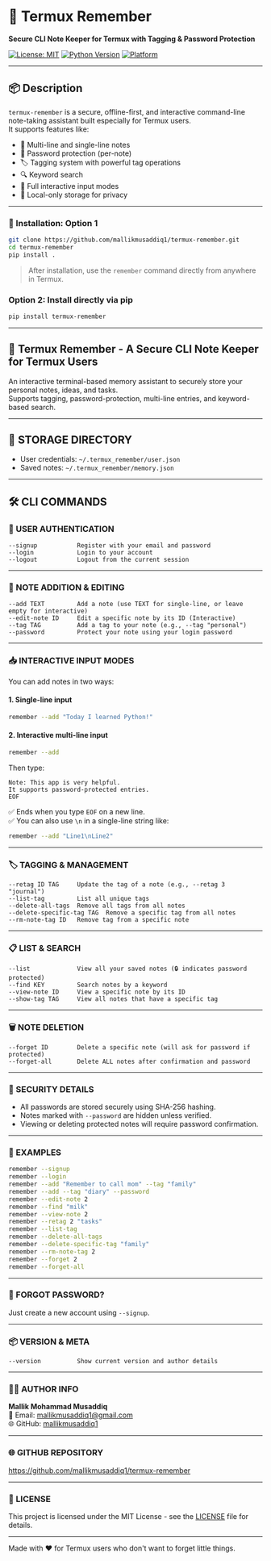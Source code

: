 # 🧠 Termux Remember

**Secure CLI Note Keeper for Termux with Tagging & Password Protection**

[![License: MIT](https://img.shields.io/badge/License-MIT-green.svg)](LICENSE)
[![Python Version](https://img.shields.io/badge/python-3.6+-blue.svg)](https://www.python.org/)
[![Platform](https://img.shields.io/badge/platform-Termux%2FLinux-lightgrey)]()

---

## 📦 Description

`termux-remember` is a secure, offline-first, and interactive command-line note-taking assistant built especially for Termux users.  
It supports features like:

- 📝 Multi-line and single-line notes
- 🔐 Password protection (per-note)
- 🏷️ Tagging system with powerful tag operations
- 🔍 Keyword search
- 🧩 Full interactive input modes
- 📂 Local-only storage for privacy

---

### 🚀 Installation: Option 1

```bash
git clone https://github.com/mallikmusaddiq1/termux-remember.git
cd termux-remember
pip install .
```

> After installation, use the `remember` command directly from anywhere in Termux.

### Option 2: Install directly via pip

```bash
pip install termux-remember
```

---

## 🧠 Termux Remember - A Secure CLI Note Keeper for Termux Users

An interactive terminal-based memory assistant to securely store your personal notes, ideas, and tasks.  
Supports tagging, password-protection, multi-line entries, and keyword-based search.

---

## 📁 STORAGE DIRECTORY

- User credentials: `~/.termux_remember/user.json`
- Saved notes: `~/.termux_remember/memory.json`

---

## 🛠️ CLI COMMANDS

### 🔐 USER AUTHENTICATION
```
--signup           Register with your email and password
--login            Login to your account
--logout           Logout from the current session
```

---

### 📝 NOTE ADDITION & EDITING
```
--add TEXT         Add a note (use TEXT for single-line, or leave empty for interactive)
--edit-note ID     Edit a specific note by its ID (Interactive)
--tag TAG          Add a tag to your note (e.g., --tag "personal")
--password         Protect your note using your login password
```

---

### 📥 INTERACTIVE INPUT MODES

You can add notes in two ways:

#### 1. Single-line input
```bash
remember --add "Today I learned Python!"
```

#### 2. Interactive multi-line input
```bash
remember --add
```

Then type:
```
Note: This app is very helpful.
It supports password-protected entries.
EOF
```

✅ Ends when you type `EOF` on a new line.  
✅ You can also use `\n` in a single-line string like:
```bash
remember --add "Line1\nLine2"
```

---

### 🏷️ TAGGING & MANAGEMENT
```
--retag ID TAG     Update the tag of a note (e.g., --retag 3 "journal")
--list-tag         List all unique tags
--delete-all-tags  Remove all tags from all notes
--delete-specific-tag TAG  Remove a specific tag from all notes
--rm-note-tag ID   Remove tag from a specific note
```

---

### 📋 LIST & SEARCH
```
--list             View all your saved notes (🔒 indicates password protected)
--find KEY         Search notes by a keyword
--view-note ID     View a specific note by its ID
--show-tag TAG     View all notes that have a specific tag
```

---

### 🗑️ NOTE DELETION
```
--forget ID        Delete a specific note (will ask for password if protected)
--forget-all       Delete ALL notes after confirmation and password
```

---

### 🔐 SECURITY DETAILS
- All passwords are stored securely using SHA-256 hashing.
- Notes marked with `--password` are hidden unless verified.
- Viewing or deleting protected notes will require password confirmation.

---

### 🧪 EXAMPLES

```bash
remember --signup
remember --login
remember --add "Remember to call mom" --tag "family"
remember --add --tag "diary" --password
remember --edit-note 2
remember --find "milk"
remember --view-note 2
remember --retag 2 "tasks"
remember --list-tag
remember --delete-all-tags
remember --delete-specific-tag "family"
remember --rm-note-tag 2
remember --forget 2
remember --forget-all
```

---

### 🔑 FORGOT PASSWORD?

Just create a new account using `--signup`.

---

### 📦 VERSION & META
```
--version          Show current version and author details
```

---

### 👨‍💻 AUTHOR INFO

**Mallik Mohammad Musaddiq**  
📧 Email: mallikmusaddiq1@gmail.com  
🌐 GitHub: [mallikmusaddiq1](https://github.com/mallikmusaddiq1/termux-remember)

---

### 🌐 GITHUB REPOSITORY

https://github.com/mallikmusaddiq1/termux-remember

---

### 📄 LICENSE

This project is licensed under the MIT License - see the [LICENSE](LICENSE) file for details.

---

Made with ❤️ for Termux users who don't want to forget little things.
